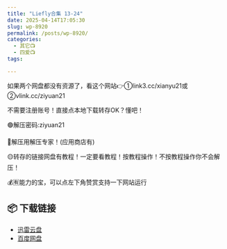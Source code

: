 ```yaml
---
title: "Liefly合集 13-24"
date: 2025-04-14T17:05:30
slug: wp-8920
permalink: /posts/wp-8920/
categories:
  - 其它📺
  - 四爱📺
tags:

---
```


如果两个网盘都没有资源了，看这个网站👉①link3.cc/xianyu21或②vlink.cc/ziyuan21

不需要注册账号！直接点本地下载转存OK？懂吧！

🟢解压密码:ziyuan21

🔵解压用解压专家！(应用商店有)

🟡转存的链接网盘有教程！一定要看教程！按教程操作！不按教程操作你不会解压！

💰🈶能力的宝，可以点左下角赞赏支持一下网站运行

## 📦 下载链接
- [迅雷云盘](https://blziyuan21.com/pay-download/8920?key=5a7ff5e201&down_id=0)
- [百度网盘](https://blziyuan21.com/pay-download/8920?key=5a7ff5e201&down_id=1)

